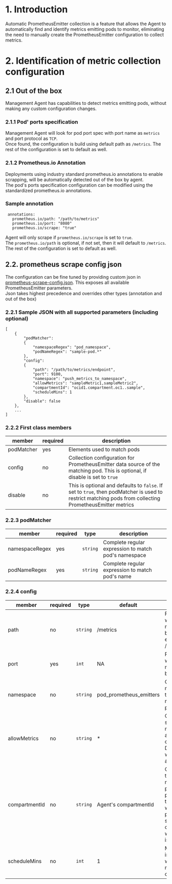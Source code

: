 # 1. Introduction
Automatic PrometheusEmitter collection is a feature that allows the Agent to automatically find and identify metrics emitting pods to monitor, eliminating the need to manually create the PrometheusEmitter configuration to collect metrics.

# 2. Identification of metric collection configuration

## 2.1 Out of the box
Management Agent has capabilities to detect metrics emitting pods, without making any custom configuration changes.

### 2.1.1 Pod' ports specification
Management Agent will look for pod port spec with port name as `metrics` and port protocol as `TCP`.</br>
Once found, the configuration is build using default path as `/metrics`. The rest of the configuration is set to default as well.

### 2.1.2 Prometheus.io Annotation
Deployments using industry standard prometheus.io annotations to enable scrapping, will be automatically detected out of the box by agent.</br>
The pod's ports specification configuration can be modified using the standardized prometheus.io annotations.</br>

### Sample annotation
```
 annotations:
   prometheus.io/path: "/path/to/metrics"
   prometheus.io/port: "8080"
   prometheus.io/scrape: "true"
```
Agent will only scrape if `prometheus.io/scrape` is set to `true`.</br> 
The `prometheus.io/path` is optional, if not set, then it will default to `/metrics`. The rest of the configuration is set to default as well.

## 2.2. prometheus scrape config json
The configuration can be fine tuned by providing custom json in [prometheus-scrape-config.json](./prometheus-scrape-config.json). This exposes all available PrometheusEmitter parameters.</br>
Json takes highest precedence and overrides other types (annotation and out of the box)

### 2.2.1  Sample JSON with all supported parameters (including optional)
```
[
    {
        "podMatcher":
        {
            "namespaceRegex": "pod_namespace",
            "podNameRegex": "sample-pod.*"
        },
        "config":
        {
            "path": "/path/to/metrics/endpoint",
            "port": 9100,
            "namespace": "push_metrics_to_namespace",
            "allowMetrics": "sampleMetric1,sampleMetric2",
            "compartmentId": "ocid1.compartment.oc1..sample",
            "scheduleMins": 1
        },
        "disable": false
    },
    ...
]
```

### 2.2.2 First class members
| member | required | description |
|--------|----------|-------------|
| podMatcher | yes | Elements used to match pods |
| config | no | Collection configuration for PrometheusEmitter data source of the matching pod. This is optional, if disable is set to `true` |
| disable | no | This is optional and defaults to `false`. If set to `true`, then podMatcher is used to restrict matching pods from collecting PrometheusEmitter metrics |

### 2.2.3 podMatcher
| member | required | type | description |
|--------|----------|----- | ------------|
| namespaceRegex | yes | `string` | Complete regular expression to match pod's namespace |
| podNameRegex | yes | `string`  | Complete regular expression to match pod's name |

### 2.2.4 config
| member | required | type | default | description |
|--------|----------|----- | ------- | ----------- |
| path | no | `string` | /metrics | Path on which metrics are being emitted, e.g. /metrics  |
| port | yes | `int` | NA | Port on which metrics are being emitted |
| namespace | no | `string` | pod_prometheus_emitters | OCI namespace to which metrics are pushed |
| allowMetrics | no | `string` | * | Comma separated metrics allowed to be collected. Defaults to *, which means all |
| compartmentId | no | `string` | Agent's compartmentId | Compartment to which metrics are pushed. If not provided, then metrics will be pushed to same compartment where agent is installed |
| scheduleMins | no | `int` | 1 | Minute interval at which metrics are collected |
